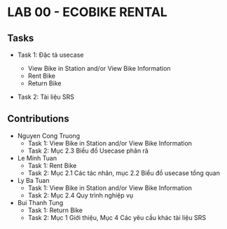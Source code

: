 # LAB 00 - ECOBIKE RENTAL
## Tasks
* Task 1: Đặc tả usecase
	* View Bike in Station and/or View Bike Information 
 	* Rent Bike
 	* Return Bike

* Task 2: Tài liệu SRS

## Contributions
* Nguyen Cong Truong
	* Task 1: View Bike in Station and/or View Bike Information 
	* Task 2: Mục 2.3 Biểu đồ Usecase phân rã
* Le Minh Tuan
	* Task 1: Rent Bike 
	* Task 2: Mục 2.1 Các tác nhân, mục 2.2 Biểu đồ usecase tổng quan
* Ly Ba Tuan
	* Task 1: View Bike in Station and/or View Bike Information 
	* Task 2: Mục 2.4 Quy trình nghiệp vụ
* Bui Thanh Tung
	 * Task 1: Return Bike
	 * Task 2: Mục 1 Giới thiệu, Mục 4 Các yêu cầu khác tài liệu SRS
